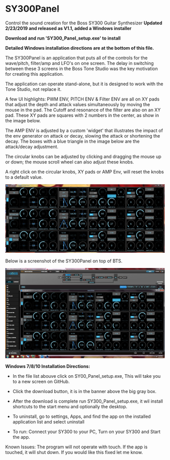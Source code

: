 # SY300Panel
Control the sound creation for the Boss SY300 Guitar Synthesizer  **Updated 2/23/2019 and released as V1.1, added a Windows installer**

**Download and run 'SY300_Panel_setup.exe' to install**

**Detailed Windows installation directions are at the bottom of this file.**

The SY300Panel is an application that puts all of the controls for the wave/pitch, filter/amp and LFO's on one screen.  The delay in switching between these 3 screens in the Boss Tone Studio was the key motivation for creating this application. 

The application can operate stand-alone, but it is designed to work with the Tone Studio, not replace it.

A few UI highlights:
PWM ENV, PITCH ENV & Filter ENV are all on XY pads that adjust the depth and attack values simultaneously by moving the mouse in the pad. The Cutoff and resonance of the filter are also on an XY pad.  These XY pads are squares with 2 numbers in the center, as show in the image below.

The AMP ENV is adjusted by a custom 'widget' that illustrates the impact of the env generator on attack or decay, slowing the attack or shortening the decay.  The boxes with a blue triangle in the image below are the attack/decay adjustment. 

The circular knobs can be adjusted by clicking and dragging the mouse up or down; the mouse scroll wheel can also adjust these knobs.

A right click on the circular knobs, XY pads or AMP Env, will reset the knobs to a default value.

<img src="screenshots/SY300_Panel.JPG" >

Below is a screenshot of the SY300Panel on top of BTS.

<img src="screenshots/SY300andBTS.JPG" >

**Windows 7/8/10 Installation Directions:** 
* In the file list abouve click on SY00_Panel_setup.exe, This will take you to a new screen on GitHub.
* Click the download button, it is in the banner above the big gray box.
* After the download is complete run SY300_Panel_setup.exe, it wil install shortcuts to the start menu and optionally the desktop.
* To uninstall, go to settings, Apps, and find the app on the installed application list and select uninstall

* To run: Connect your SY300 to your PC, Turn on your SY300 and Start the app.

Known Issues:
The program will not operate with touch.  If the app is touched, it will shut down.  If you would like this fixed let me know.

 
